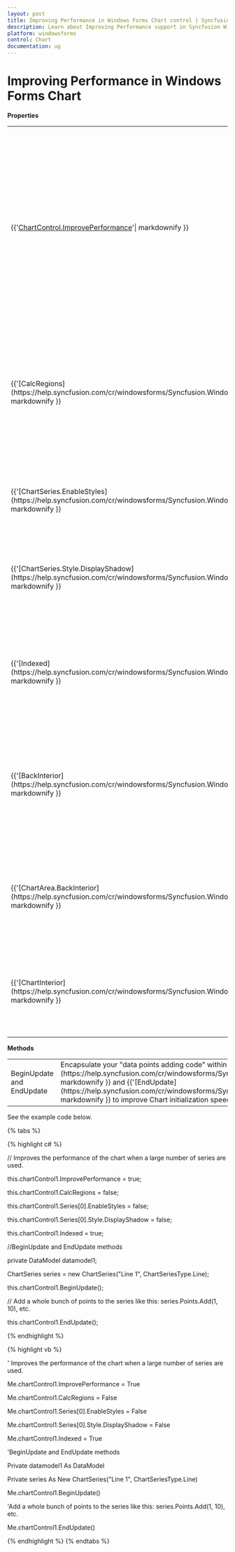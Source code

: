 ```yaml
---
layout: post
title: Improving Performance in Windows Forms Chart control | Syncfusion
description: Learn about Improving Performance support in Syncfusion Windows Forms Chart control and more details.
platform: windowsforms
control: Chart
documentation: ug
---
```


# Improving Performance in Windows Forms Chart

**Properties**

<table>
<tr>
<th>
Chart control Property</th><th>
Description</th></tr>
<tr>
<td>

{{'[ChartControl.ImprovePerformance](https://help.syncfusion.com/cr/windowsforms/Syncfusion.Windows.Forms.Chart.ChartControl.html#Syncfusion_Windows_Forms_Chart_ChartControl_ImprovePerformance)'| markdownify }}

</td>
<td>
Instructs the chart to calculate the axes ranges only before painting and not at every series adding or moving. Performance of a Chart with large number of series will be improved significantly, if this property is enabled. By default this property is false.</td></tr>
<tr>
<td>
{{'[CalcRegions](https://help.syncfusion.com/cr/windowsforms/Syncfusion.Windows.Forms.Chart.ChartControl.html#Syncfusion_Windows_Forms_Chart_ChartControl_CalcRegions)'| markdownify }}</td><td>
This property controls the Tooltips, AutoHighlighting properties and RegionHit events. If these properties and events are not used, this property can be set to false for better performance. Default value of this property is true.</td></tr>
<tr>
<td>
{{'[ChartSeries.EnableStyles](https://help.syncfusion.com/cr/windowsforms/Syncfusion.Windows.Forms.Chart.ChartSeries.html#Syncfusion_Windows_Forms_Chart_ChartSeries_EnableStyles)'| markdownify }}
</td><td>
Disabling this property will disable the point symbols and point text which speeds up the chart.</td></tr>
<tr>
<td>
{{'[ChartSeries.Style.DisplayShadow](https://help.syncfusion.com/cr/windowsforms/Syncfusion.Windows.Forms.Chart.ChartStyleInfo.html#Syncfusion_Windows_Forms_Chart_ChartStyleInfo_DisplayShadow)'| markdownify }}</td><td>
Setting this property to false will not render the series with shadow, which will increase the speed of the chart. By default this property is set to false.</td></tr>
<tr>
<td>
{{'[Indexed](https://help.syncfusion.com/cr/windowsforms/Syncfusion.Windows.Forms.Chart.ChartControl.html#Syncfusion_Windows_Forms_Chart_ChartControl_Indexed)'| markdownify }}
</td><td>
The chart renders faster if the series is not indexed. This of course, may or may not be possible in all cases. By default this property is false.</td></tr>
<tr>
<td>
{{'[BackInterior](https://help.syncfusion.com/cr/windowsforms/Syncfusion.Windows.Forms.Chart.ChartControl.html#Syncfusion_Windows_Forms_Chart_ChartControl_BackInterior)'| markdownify }}
</td><td>
The background style for the Chart control is specified using this property and if this property is not set with gradient or pattern style, will help improve the performance of the chart.</td></tr>
<tr>
<td>
{{'[ChartArea.BackInterior](https://help.syncfusion.com/cr/windowsforms/Syncfusion.Windows.Forms.Chart.ChartArea.html#Syncfusion_Windows_Forms_Chart_ChartArea_BackInterior)'| markdownify }}
</td><td>
This property sets the back color for the chart area. If not set with gradient or pattern style, will help improve the performance of the chart.</td></tr>
<tr>
<td>
{{'[ChartInterior](https://help.syncfusion.com/cr/windowsforms/Syncfusion.Windows.Forms.Chart.ChartControl.html#Syncfusion_Windows_Forms_Chart_ChartControl_ChartInterior)'| markdownify }}
</td><td>
This property fills the chart interior. If this property is not set with gradient or pattern style, will improve the performance of the chart.</td></tr>
</tr>
</table>

**Methods**

<table>
<tr>
<td>
BeginUpdate and EndUpdate
</td>
<td>
Encapsulate your "data points adding code" within {{'[BeginUpdate](https://help.syncfusion.com/cr/windowsforms/Syncfusion.Windows.Forms.Chart.ChartControl.html#Syncfusion_Windows_Forms_Chart_ChartControl_BeginUpdate)'| markdownify }} and {{'[EndUpdate](https://help.syncfusion.com/cr/windowsforms/Syncfusion.Windows.Forms.Chart.ChartControl.html#Syncfusion_Windows_Forms_Chart_ChartControl_EndUpdate)'| markdownify }} to improve Chart initialization speed. 
</td>
</tr>
</table>

See the example code below.

{% tabs %}  

{% highlight c# %}

// Improves the performance of the chart when a large number of series are used.

this.chartControl1.ImprovePerformance = true;

this.chartControl1.CalcRegions = false;

this.chartControl1.Series[0].EnableStyles = false;

this.chartControl1.Series[0].Style.DisplayShadow = false;

this.chartControl1.Indexed = true;

//BeginUpdate and EndUpdate methods

private DataModel datamodel1;

ChartSeries series = new ChartSeries("Line 1", ChartSeriesType.Line);

this.chartControl1.BeginUpdate();

// Add a whole bunch of points to the series like this: series.Points.Add(1, 10), etc.

this.chartControl1.EndUpdate();

{% endhighlight %}

{% highlight vb %}

' Improves the performance of the chart when a large number of series are used.

Me.chartControl1.ImprovePerformance = True

Me.chartControl1.CalcRegions = False

Me.chartControl1.Series[0].EnableStyles = False

Me.chartControl1.Series[0].Style.DisplayShadow = False

Me.chartControl1.Indexed = True

'BeginUpdate and EndUpdate methods

Private datamodel1 As DataModel

Private series As New ChartSeries("Line 1", ChartSeriesType.Line)

Me.chartControl1.BeginUpdate()

'Add a whole bunch of points to the series like this: series.Points.Add(1, 10), etc.

Me.chartControl1.EndUpdate()

{% endhighlight %}
{% endtabs %}
